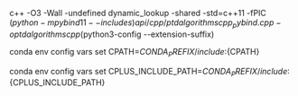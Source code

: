 
c++ -O3 -Wall -undefined dynamic_lookup -shared -std=c++11 -fPIC $(python -m pybind11 --includes) api/cpp/ptdalgorithmscpp_pybind.cpp -o ptdalgorithmscpp$(python3-config --extension-suffix)

conda env config vars set CPATH=${CONDA_PREFIX}/include:${CPATH}

conda env config vars set CPLUS_INCLUDE_PATH=${CONDA_PREFIX}/include:${CPLUS_INCLUDE_PATH}

